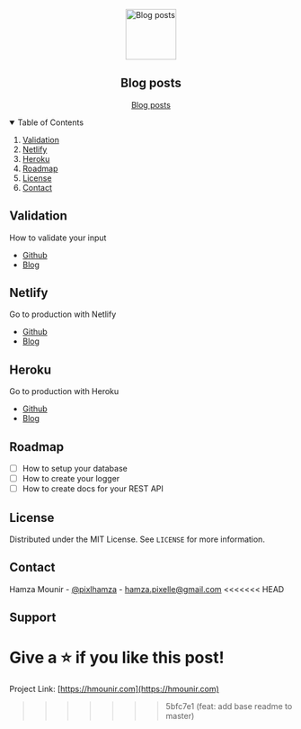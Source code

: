 <p align="center">
	<img alt="Blog posts" src="https://img.icons8.com/external-justicon-flat-justicon/50/000000/external-flight-mode-notifications-justicon-flat-justicon.png" width="90">
	<h2 align="center">Blog posts</h2>
</p>

<p align="center">
	<a href="https://hmounir.com/pensieve/">Blog posts</a>
</p>

<details open="open">
  <summary>Table of Contents</summary>
  <ol>
    <li><a href="#validation">Validation</a></li>
    <li><a href="#netlify">Netlify</a></li>
    <li><a href="#heroku">Heroku</a></li>
    <li><a href="#roadmap">Roadmap</a></li>
    <li><a href="#license">License</a></li>
    <li><a href="#contact">Contact</a></li>
  </ol>
</details>

## Validation

How to validate your input

- [Github](https://github.com/hamzaPixl/blog-posts/tree/posts/validation)
- [Blog](https://hmounir.com/pensieve/validation)

## Netlify

Go to production with Netlify

- [Github](https://github.com/hamzaPixl/blog-posts/tree/posts/netlify)
- [Blog](https://hmounir.com/pensieve/netlify)

## Heroku

Go to production with Heroku

- [Github](https://github.com/hamzaPixl/blog-posts/tree/posts/heroku)
- [Blog](https://hmounir.com/pensieve/heroku)

## Roadmap

- [ ] How to setup your database
- [ ] How to create your logger
- [ ] How to create docs for your REST API

## License

Distributed under the MIT License. See `LICENSE` for more information.

## Contact

Hamza Mounir - [@pixlhamza](https://twitter.com/pixlhamza) - hamza.pixelle@gmail.com
<<<<<<< HEAD

## Support

# Give a ⭐️ if you like this post!

Project Link: [https://hmounir.com](https://hmounir.com)

> > > > > > > 5bfc7e1 (feat: add base readme to master)
